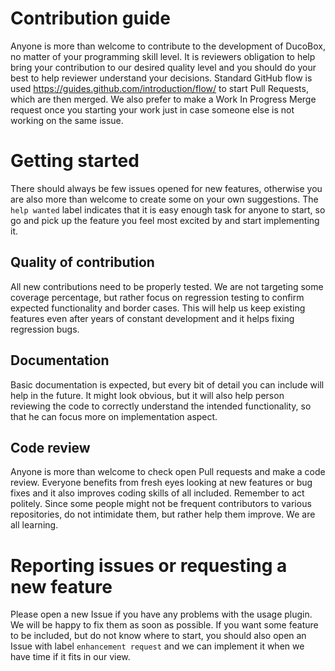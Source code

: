 Contribution guide
==================

Anyone is more than welcome to contribute to the development of DucoBox,
no matter of your programming skill level. It is reviewers obligation to help bring your
contribution to our desired quality level and you should do your best to help reviewer
understand your decisions. Standard GitHub flow is used https://guides.github.com/introduction/flow/
to start Pull Requests, which are then merged. We also prefer to make a Work In Progress
Merge request once you starting your work just in case someone else is not working on the
same issue.

Getting started
===============

There should always be few issues opened for new features, otherwise you are also
more than welcome to create some on your own suggestions. The `help wanted` label
indicates that it is easy enough task for anyone to start, so go and pick up the
feature you feel most excited by and start implementing it.

Quality of contribution
-----------------------

All new contributions need to be properly tested. We are not targeting some coverage
percentage, but rather focus on regression testing to confirm expected functionality
and border cases. This will help us keep existing features even after years of constant
development and it helps fixing regression bugs.

Documentation
-------------

Basic documentation is expected, but every bit of detail you can include will help in
the future. It might look obvious, but it will also help person reviewing the code to
correctly understand the intended functionality, so that he can focus more on implementation
aspect.

Code review
-----------

Anyone is more than welcome to check open Pull requests and make a code review. Everyone
benefits from fresh eyes looking at new features or bug fixes and it also improves
coding skills of all included. Remember to act politely. Since some people might not be
frequent contributors to various repositories, do not intimidate them, but rather
help them improve. We are all learning.


Reporting issues or requesting a new feature
============================================

Please open a new Issue if you have any problems with the usage plugin. We will be happy
to fix them as soon as possible. If you want some feature to be included, but do not know
where to start, you should also open an Issue with label `enhancement request` and we
can implement it when we have time if it fits in our view.
